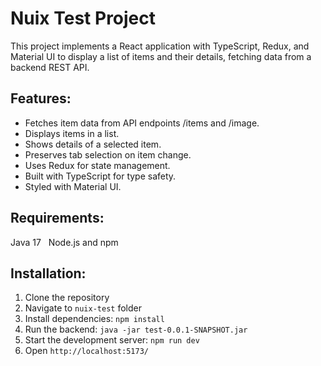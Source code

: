 # Nuix Test Project
This project implements a React application with TypeScript, Redux, and Material UI to display a list of items and their details, fetching data from a backend REST API.

## Features:
- Fetches item data from API endpoints /items and /image.    
- Displays items in a list.    
- Shows details of a selected item.    
- Preserves tab selection on item change.    
- Uses Redux for state management.    
- Built with TypeScript for type safety.    
- Styled with Material UI.    

## Requirements:
Java 17    
Node.js and npm

## Installation:
1. Clone the repository
2. Navigate to `nuix-test` folder
3. Install dependencies: `npm install`
4. Run the backend: `java -jar test-0.0.1-SNAPSHOT.jar`    
5. Start the development server: `npm run dev`
6. Open `http://localhost:5173/`
